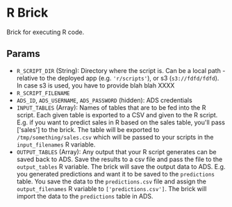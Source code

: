 R Brick
=============
Brick for executing R code.

## Params
- `R_SCRIPT_DIR` (String): Directory where the script is. Can be a local path - relative to the deployed app (e.g. `'r/scripts'`), or s3 (`s3://fdfd/fdfd`). In case s3 is used, you have to provide blah blah XXXX
- `R_SCRIPT_FILENAME`
- `ADS_ID`, `ADS_USERNAME`, `ADS_PASSWORD` (hidden): ADS credentials
- `INPUT_TABLES` (Array): Names of tables that are to be fed into the R script. Each given table is exported to a CSV and given to the R script. E.g. if you want to predict sales in R based on the sales table, you'll pass ['sales'] to the brick. The table will be exported to `/tmp/something/sales.csv` which will be passed to your scripts in the `input_filenames` R variable. 
- `OUTPUT_TABLES` (Array): Any output that your R script generates can be saved back to ADS. Save the results to a csv file and pass the file to the `output_tables` R variable. The brick will save the output data to ADS. E.g. you generated predictions and want it to be saved to the `predictions` table. You save the data to the `predictions.csv` file and assign the `output_filenames` R variable to `['predictions.csv']`. The brick will import the data to the `predictions` table in ADS.